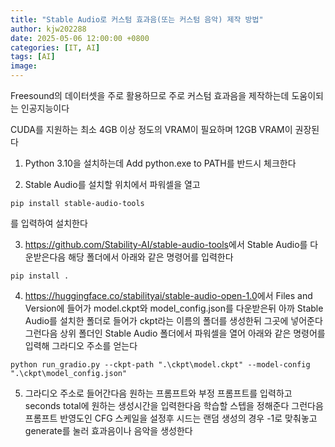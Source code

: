 ```yaml
---
title: "Stable Audio로 커스텀 효과음(또는 커스텀 음악) 제작 방법"
author: kjw202288
date: 2025-05-06 12:00:00 +0800
categories: [IT, AI]
tags: [AI]
image: 
---
```


Freesound의 데이터셋을 주로 활용하므로 주로 커스텀 효과음을 제작하는데 도움이되는 인공지능이다

CUDA를 지원하는 최소 4GB 이상 정도의 VRAM이 필요하며 12GB VRAM이 권장된다

1. Python 3.10을 설치하는데 Add python.exe to PATH를 반드시 체크한다

2. Stable Audio를 설치할 위치에서 파워셀을 열고
```
pip install stable-audio-tools
```
를 입력하여 설치한다

3. <https://github.com/Stability-AI/stable-audio-tools>에서 Stable Audio를 다운받은다음 해당 폴더에서 아래와 같은 명령어를 입력한다
```
pip install .
```

4. <https://huggingface.co/stabilityai/stable-audio-open-1.0>에서 Files and Version에 들어가 
model.ckpt와 model_config.json를 다운받은뒤 아까 Stable Audio를 설치한 폴더로 들어가 ckpt라는 이름의 폴더를 생성한뒤 그곳에 넣어준다 그런다음 상위 폴더인 Stable Audio 폴더에서 파워셀을 열어 아래와 같은 명령어를 입력해 그라디오 주소를 얻는다
```
python run_gradio.py --ckpt-path ".\ckpt\model.ckpt" --model-config ".\ckpt\model_config.json"
```

5. 그라디오 주소로 들어간다음 원하는 프롬프트와 부정 프롬프트를 입력하고 seconds total에 원하는 생성시간을 입력한다음 학습할 스텝을 정해준다 그런다음 프롬프트 반영도인 CFG 스케일을 설정후 시드는 랜덤 생성의 경우 -1로 맞춰놓고 generate를 눌러 효과음이나 음악을 생성한다 